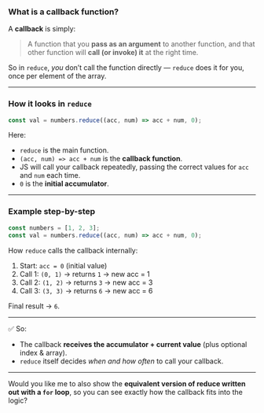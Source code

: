 ### What is a callback function?

A **callback** is simply:

> A function that you **pass as an argument** to another function, and that other function will **call (or invoke) it** at the right time.

So in `reduce`, *you* don’t call the function directly — `reduce` does it for you, once per element of the array.

---

### How it looks in `reduce`

```js
const val = numbers.reduce((acc, num) => acc + num, 0);
```

Here:

* `reduce` is the main function.
* `(acc, num) => acc + num` is the **callback function**.
* JS will call your callback repeatedly, passing the correct values for `acc` and `num` each time.
* `0` is the **initial accumulator**.

---

### Example step-by-step

```js
const numbers = [1, 2, 3];
const val = numbers.reduce((acc, num) => acc + num, 0);
```

How `reduce` calls the callback internally:

1. Start: `acc = 0` (initial value)
2. Call 1: `(0, 1)` → returns `1` → new acc = 1
3. Call 2: `(1, 2)` → returns `3` → new acc = 3
4. Call 3: `(3, 3)` → returns `6` → new acc = 6

Final result → `6`.

---

✅ So:

* The callback **receives the accumulator + current value** (plus optional index & array).
* `reduce` itself decides *when and how often* to call your callback.

---

Would you like me to also show the **equivalent version of reduce written out with a `for` loop**, so you can see exactly how the callback fits into the logic?
